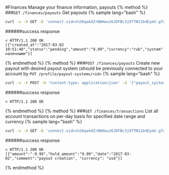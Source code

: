 #Finances
Manage your finance information, payouts
{% method %}
###`GET /finances/payouts`
Get payouts
{% sample lang="bash" %}
```bash
curl -v -X GET -b 'connect.sid=s%3AqakdZrNAHauz6JDFBc3j97TN11b4EymV.g7AOMWEFfUatN125nqAnEo0K2th0gYlYX2OKhkUoosw' https://dashboard.everad.com/v2/finances/payouts
```
######success response
```
< HTTP/1.1 200 OK
[{"created_at":"2017-03-02 10:51:48","status":"pending","amount":"9.99","currency":"rub","system":"рубли наличными"}]
```

{% endmethod %}
{% method %}
###`POST /finances/payouts`
Create new payout with desired payout system (should be previously connected to your account by `PUT /profile/payout-systems/<id>`
{% sample lang="bash" %}
```bash
curl -v -X POST -H 'Content-type: application/json' -d '{"payout_system_id":1,"amount":9.99}' -b 'connect.sid=s%3AqakdZrNAHauz6JDFBc3j97TN11b4EymV.g7AOMWEFfUatN125nqAnEo0K2th0gYlYX2OKhkUoosw' https://dashboard.everad.com/v2/finances/payouts
```
######success response
```
< HTTP/1.1 200 OK
```
{% endmethod %}
{% method %}
###`GET /finances/transactions`
List all account transactions on per-day basis for specified date range and currency
{% sample lang="bash" %}
```bash
curl -v -X GET -b 'connect.sid=s%3AqakdZrNAHauz6JDFBc3j97TN11b4EymV.g7AOMWEFfUatN125nqAnEo0K2th0gYlYX2OKhkUoosw' https://dashboard.everad.com/v2/finances/transactions?currency=rub&date_range[start]=2017-01-01&date_range[end]=2018-01-01
```
######success response
```
< HTTP/1.1 200 OK
[{"amount":"-9.99","hold_amount":"9.99","date":"2017-03-02","comment":"payout creation", "currency": "usd"}]
```
{% endmethod %}